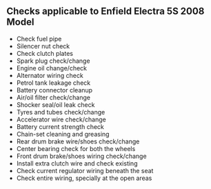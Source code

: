 ## Checks applicable to Enfield Electra 5S 2008 Model
* Check fuel pipe
* Silencer nut check
* Check clutch plates
* Spark plug check/change
* Engine oil change/check
* Alternator wiring check
* Petrol tank leakage check
* Battery connector cleanup
* Air/oil filter check/change
* Shocker seal/oil leak check
* Tyres and tubes check/change
* Accelerator wire check/change
* Battery current strength check
* Chain-set cleaning and greasing
* Rear drum brake wire/shoes check/change
* Center bearing check for both the wheels
* Front drum brake/shoes wiring check/change
* Install extra clutch wire and check existing
* Check current regulator wiring beneath the seat
* Check entire wiring, specially at the open areas